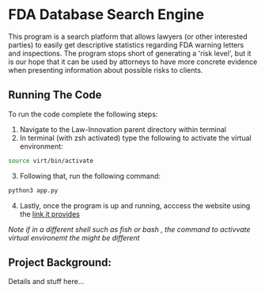 # FDA Database Search Engine 
This program is a search platform that allows lawyers (or other interested parties) to easily get descriptive statistics regarding FDA warning letters and inspections. The program stops short of generating a 'risk level', but it is our hope that it can be used by attorneys to have more concrete evidence when presenting information about possible risks to clients. 


## Running The Code
To run the code complete the following steps: 
1. Navigate to the Law-Innovation parent directory within terminal 
2. In terminal (with zsh activated) type the following to activate the virtual environment: 
```zsh
source virt/bin/activate
```

3. Following that, run the following command: 
``` zsh 
python3 app.py 
```

4. Lastly, once the program is up and running, acccess the website using the [link it provides](https://127.0.0.1:5000/)


_Note if in a different shell such as fish or bash , the command to activvate virtual environemt the might be different_



## Project Background: 
Details and stuff here... 
